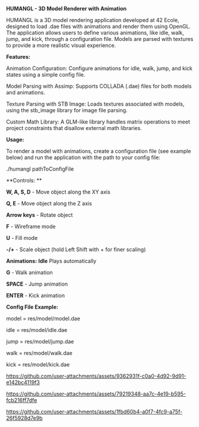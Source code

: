 **HUMANGL - 3D Model Renderer with Animation**

HUMANGL is a 3D model rendering application developed at 42 Ecole, designed to load .dae files with animations and render them using OpenGL. The application allows users to define various animations, like idle, walk, jump, and kick, through a configuration file. Models are parsed with textures to provide a more realistic visual experience.

**Features:**

Animation Configuration: Configure animations for idle, walk, jump, and kick states using a simple config file.

Model Parsing with Assimp: Supports COLLADA (.dae) files for both models and animations.

Texture Parsing with STB Image: Loads textures associated with models, using the stb_image library for image file parsing.

Custom Math Library: A GLM-like library handles matrix operations to meet project constraints that disallow external math libraries.

**Usage:**

To render a model with animations, create a configuration file (see example below) and run the application with the path to your config file:

./humangl pathToConfigFile

**Controls: **

**W, A, S, D** - Move object along the XY axis

**Q, E** - Move object along the Z axis

**Arrow keys** - Rotate object

**F** - Wireframe mode

**U** - Fill mode

**-/+** - Scale object (hold Left Shift with + for finer scaling)

**Animations:**
**Idle** Plays automatically

**G** - Walk animation

**SPACE** - Jump animation

**ENTER** - Kick animation

**Config File Example:**

model = res/model/model.dae

idle = res/model/idle.dae

jump = res/model/jump.dae

walk = res/model/walk.dae

kick = res/model/kick.dae

https://github.com/user-attachments/assets/9362931f-c0a0-4d92-9d91-e142bc4119f3

https://github.com/user-attachments/assets/79219348-aa7c-4e19-b595-fcb216ff7dfe

https://github.com/user-attachments/assets/1fbd60b4-a0f7-4fc9-a75f-26f5928d7e9b





